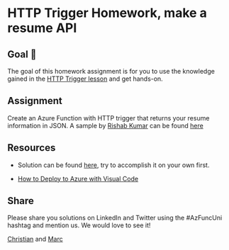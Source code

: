 # HTTP Trigger Homework, make a resume API

## Goal 🎯

The goal of this homework assignment is for you to use the knowledge gained in the [HTTP Trigger lesson](../lessons/http-ts.md) and get hands-on.

## Assignment

Create an Azure Function with HTTP trigger that returns your resume information in JSON. A sample by [Rishab Kumar](https://twitter.com/rishabk7) can be found [here](https://dev.to/rishabk7/how-i-built-a-resume-api-w-javascript-and-azure-functions-fbm)

## Resources

- Solution can be found [here](../src/typescript/homework/resume-api/), try to accomplish it on your own first.

- [How to Deploy to Azure with Visual Code](https://docs.microsoft.com/en-us/azure/azure-functions/functions-develop-vs-code?tabs=nodejs)

## Share

Please share you solutions on LinkedIn and Twitter using the #AzFuncUni hashtag and mention us. We would love to see it!

[Christian](https://twitter.com/lechnerc77) and [Marc](https://twitter.com/marcduiker)